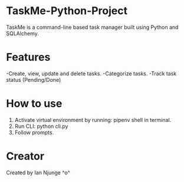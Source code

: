 # TaskMe-Python-Project
TaskMe is a command-line based task manager built using Python and SQLAlchemy.

# Features
-Create, view, update and delete tasks.
-Categorize tasks.
-Track task status (Pending/Done)

# How to use
1. Activate virtual environment by running: pipenv shell in terminal.
2. Run CLI: python cli.py 
3. Follow prompts.

# Creator
Created by Ian Njunge ^o^
